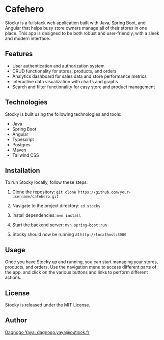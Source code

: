 # Cafehero
Stocky is a fullstack web application built with Java, Spring Boot, and Angular that helps busy store owners manage all of their stores in one place.
This app is designed to be both robust and user-friendly, with a sleek and modern interface.

## Features
- User authentication and authorization system
- CRUD functionality for stores, products, and orders
- Analytics dashboard for sales data and store performance metrics
- Interactive data visualization with charts and graphs
- Search and filter functionality for easy store and product management

## Technologies
Stocky is built using the following technologies and tools:

- Java
- Spring Boot
- Angular
- Typescript
- Postgres
- Maven
- Tailwind CSS

## Installation
To run Stocky locally, follow these steps:

1. Clone the repository:
   `git clone https://github.com/your-username/cafehero.git`

2. Navigate to the project directory: `cd stocky`
3. Install dependencies: `mvn install`
4. Start the backend server: `mvn spring-boot:run`
5. Stocky should now be running at `http://localhost:8080`

## Usage
Once you have Stocky up and running, you can start managing your stores, products, and orders. Use the navigation menu to access different parts of the app, and click on the various buttons and links to perform different actions.

## License
Stocky is released under the MIT License.

## Author
[Dagnogo Yaya: dagnogo.yaya@outlook.fr](james.aworo@outlook.com)